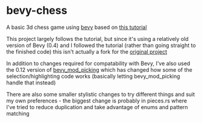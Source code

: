 # bevy-chess
A basic 3d chess game using [bevy](https://bevyengine.org/) based on [this tutorial](https://caballerocoll.com/blog/bevy-chess-tutorial/)

This project largely follows the tutorial, but since it's using a relatively old version of Bevy (0.4) and I followed
the tutorial (rather than going straight to the finished code) this isn't actually a fork for the [original project](https://github.com/guimcaballero/bevy_chess)

In addition to changes required for compatability with Bevy, I've also used the 0.12 version of [bevy_mod_picking](https://github.com/aevyrie/bevy_mod_picking)
which has changed how some of the selection/highlighting code works (basically letting bevy_mod_picking handle that instead)

There are also some smaller stylistic changes to try different things and suit my own preferences - the biggest change
is probably in pieces.rs where I've tried to reduce duplication and take advantage of enums and pattern matching
